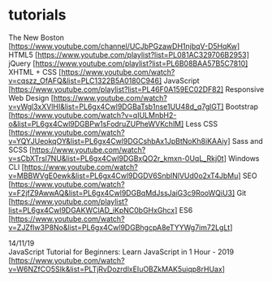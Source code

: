 ﻿# tutorials
The New Boston [https://www.youtube.com/channel/UCJbPGzawDH1njbqV-D5HqKw]
HTML5 [https://www.youtube.com/playlist?list=PL081AC329706B2953]
jQuery [https://www.youtube.com/playlist?list=PL6B08BAA57B5C7810]
XHTML + CSS [https://www.youtube.com/watch?v=cqszz_OfAFQ&list=PLC1322B5A0180C946]
JavaScript [https://www.youtube.com/playlist?list=PL46F0A159EC02DF82]
Responsive Web Design [https://www.youtube.com/watch?v=yWgl3xXVlHI&list=PL6gx4Cwl9DGBaTsb1nse1UU48d_q7glGT]
Bootstrap [https://www.youtube.com/watch?v=qIULMnbH2-o&list=PL6gx4Cwl9DGBPw1sFodruZUPheWVKchlM] 
Less CSS [https://www.youtube.com/watch?v=YQYJUeokqOY&list=PL6gx4Cwl9DGCshbAx1JpBtNoKh8iKAAiy]
Sass and SCSS [https://www.youtube.com/watch?v=sCbXTrsl7NU&list=PL6gx4Cwl9DGBxQO2r_kmxn-0UqL_Rkj0t]
Windows CLI [https://www.youtube.com/watch?v=MBBWVgE0ewk&list=PL6gx4Cwl9DGDV6SnbINlVUd0o2xT4JbMu]
SEO [https://www.youtube.com/watch?v=F2jfZ9AwwAQ&list=PL6gx4Cwl9DGBqMdJssJaiG3c9RooWQiU3]
Git [https://www.youtube.com/playlist?list=PL6gx4Cwl9DGAKWClAD_iKpNC0bGHxGhcx]
ES6 [https://www.youtube.com/watch?v=ZJZfIw3P8No&list=PL6gx4Cwl9DGBhgcpA8eTYYWg7im72LgLt]

14/11/19   
JavaScript Tutorial for Beginners: Learn JavaScript in 1 Hour - 2019 [https://www.youtube.com/watch?v=W6NZfCO5SIk&list=PLTjRvDozrdlxEIuOBZkMAK5uiqp8rHUax]
